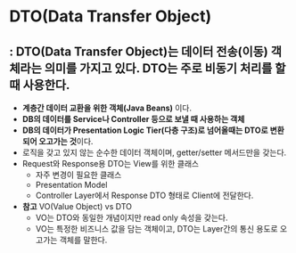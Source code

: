 # DTO(Data Transfer Object)
##  : DTO(Data Transfer Object)는 데이터 전송(이동) 객체라는 의미를 가지고 있다. DTO는 주로 비동기 처리를 할 때 사용한다.
- **계층간 데이터 교환을 위한 객체(Java Beans)** 이다.  
- **DB의 데이터를 Service나 Controller 등으로 보낼 때 사용하는 객체**  
- **DB의 데이터가 Presentation Logic Tier(다층 구조)로 넘어올때는 DTO로 변환되어 오고가는 것**이다.  
- 로직을 갖고 있지 않는 순수한 데이터 객체이며, getter/setter 메서드만을 갖는다.    
- Request와 Response용 DTO는 View를 위한 클래스
    - 자주 변경이 필요한 클래스
    - Presentation Model
    - Controller Layer에서 Response DTO 형태로 Client에 전달한다.  
- **참고** VO(Value Object) vs DTO  
    - VO는 DTO와 동일한 개념이지만 read only 속성을 갖는다.  
    - VO는 특정한 비즈니스 값을 담는 객체이고, DTO는 Layer간의 통신 용도로 오고가는 객체를 말한다.